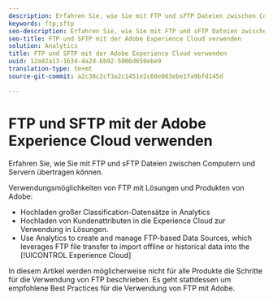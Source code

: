 ```yaml
---
description: Erfahren Sie, wie Sie mit FTP und sFTP Dateien zwischen Computern und Servern übertragen können.
keywords: ftp;sftp
seo-description: Erfahren Sie, wie Sie mit FTP und sFTP Dateien zwischen Computern und Servern übertragen können.
seo-title: FTP und SFTP mit der Adobe Experience Cloud verwenden
solution: Analytics
title: FTP und SFTP mit der Adobe Experience Cloud verwenden
uuid: 12a82a13-1634-4a2d-bb92-5006d650ebe9
translation-type: tm+mt
source-git-commit: a2c38c2cf3a2c1451e2c60e003ebe1fa9bfd145d

---
```



# FTP und SFTP mit der Adobe Experience Cloud verwenden

Erfahren Sie, wie Sie mit FTP und sFTP Dateien zwischen Computern und Servern übertragen können.

Verwendungsmöglichkeiten von FTP mit Lösungen und Produkten von Adobe:

* Hochladen großer Classification-Datensätze in Analytics
* Hochladen von Kundenattributen in die Experience Cloud zur Verwendung in Lösungen.
* Use Analytics to create and manage FTP-based Data Sources, which leverages FTP file transfer to import offline or historical data into the [!UICONTROL Experience Cloud]

In diesem Artikel werden möglicherweise nicht für alle Produkte die Schritte für die Verwendung von FTP beschrieben. Es geht stattdessen um empfohlene Best Practices für die Verwendung von FTP mit Adobe.
